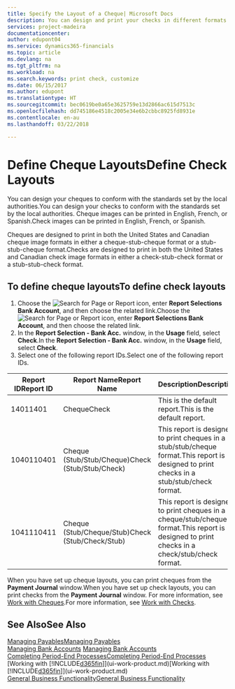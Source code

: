 ```yaml
---
title: Specify the Layout of a Cheque| Microsoft Docs
description: You can design and print your checks in different formats to conform with standards.
services: project-madeira
documentationcenter: 
author: edupont04
ms.service: dynamics365-financials
ms.topic: article
ms.devlang: na
ms.tgt_pltfrm: na
ms.workload: na
ms.search.keywords: print check, customize
ms.date: 06/15/2017
ms.author: edupont
ms.translationtype: HT
ms.sourcegitcommit: bec0619be0a65e3625759e13d2866ac615d7513c
ms.openlocfilehash: dd745186e4518c2005e34e6b2cbbc8925fd8931e
ms.contentlocale: en-au
ms.lasthandoff: 03/22/2018

---
```

# <a name="define-check-layouts"></a><span data-ttu-id="6120a-103">Define Cheque Layouts</span><span class="sxs-lookup"><span data-stu-id="6120a-103">Define Check Layouts</span></span>
<span data-ttu-id="6120a-104">You can design your cheques to conform with the standards set by the local authorities.</span><span class="sxs-lookup"><span data-stu-id="6120a-104">You can design your checks to conform with the standards set by the local authorities.</span></span> <span data-ttu-id="6120a-105">Cheque images can be printed in English, French, or Spanish.</span><span class="sxs-lookup"><span data-stu-id="6120a-105">Check images can be printed in English, French, or Spanish.</span></span>

<span data-ttu-id="6120a-106">Cheques are designed to print in both the United States and Canadian cheque image formats in either a cheque-stub-cheque format or a stub-stub-cheque format.</span><span class="sxs-lookup"><span data-stu-id="6120a-106">Checks are designed to print in both the United States and Canadian check image formats in either a check-stub-check format or a stub-stub-check format.</span></span>

## <a name="to-define-check-layouts"></a><span data-ttu-id="6120a-107">To define cheque layouts</span><span class="sxs-lookup"><span data-stu-id="6120a-107">To define check layouts</span></span>
1. <span data-ttu-id="6120a-108">Choose the ![Search for Page or Report](media/ui-search/search_small.png "Search for Page or Report icon") icon, enter **Report Selections Bank Account**, and then choose the related link.</span><span class="sxs-lookup"><span data-stu-id="6120a-108">Choose the ![Search for Page or Report](media/ui-search/search_small.png "Search for Page or Report icon") icon, enter **Report Selections Bank Account**, and then choose the related link.</span></span>
2. <span data-ttu-id="6120a-109">In the **Report Selection - Bank Acc.** window, in the **Usage** field, select **Check**.</span><span class="sxs-lookup"><span data-stu-id="6120a-109">In the **Report Selection - Bank Acc.** window, in the **Usage** field, select **Check**.</span></span>
3. <span data-ttu-id="6120a-110">Select one of the following report IDs.</span><span class="sxs-lookup"><span data-stu-id="6120a-110">Select one of the following report IDs.</span></span>

| <span data-ttu-id="6120a-111">Report ID</span><span class="sxs-lookup"><span data-stu-id="6120a-111">Report ID</span></span> | <span data-ttu-id="6120a-112">Report Name</span><span class="sxs-lookup"><span data-stu-id="6120a-112">Report Name</span></span> | <span data-ttu-id="6120a-113">Description</span><span class="sxs-lookup"><span data-stu-id="6120a-113">Description</span></span> |
| --- | --- | --- |
| <span data-ttu-id="6120a-114">1401</span><span class="sxs-lookup"><span data-stu-id="6120a-114">1401</span></span> |<span data-ttu-id="6120a-115">Cheque</span><span class="sxs-lookup"><span data-stu-id="6120a-115">Check</span></span> |<span data-ttu-id="6120a-116">This is the default report.</span><span class="sxs-lookup"><span data-stu-id="6120a-116">This is the default report.</span></span> |
| <span data-ttu-id="6120a-117">10401</span><span class="sxs-lookup"><span data-stu-id="6120a-117">10401</span></span> |<span data-ttu-id="6120a-118">Cheque (Stub/Stub/Cheque)</span><span class="sxs-lookup"><span data-stu-id="6120a-118">Check (Stub/Stub/Check)</span></span> |<span data-ttu-id="6120a-119">This report is designed to print cheques in a stub/stub/cheque format.</span><span class="sxs-lookup"><span data-stu-id="6120a-119">This report is designed to print checks in a stub/stub/check format.</span></span> |
| <span data-ttu-id="6120a-120">10411</span><span class="sxs-lookup"><span data-stu-id="6120a-120">10411</span></span> |<span data-ttu-id="6120a-121">Cheque (Stub/Cheque/Stub)</span><span class="sxs-lookup"><span data-stu-id="6120a-121">Check (Stub/Check/Stub)</span></span> |<span data-ttu-id="6120a-122">This report is designed to print cheques in a cheque/stub/cheque format.</span><span class="sxs-lookup"><span data-stu-id="6120a-122">This report is designed to print checks in a check/stub/check format.</span></span> |

<span data-ttu-id="6120a-123">When you have set up cheque layouts, you can print cheques from the **Payment Journal** window.</span><span class="sxs-lookup"><span data-stu-id="6120a-123">When you have set up check layouts, you can print checks from the **Payment Journal** window.</span></span> <span data-ttu-id="6120a-124">For more information, see [Work with Cheques](payables-how-work-checks.md).</span><span class="sxs-lookup"><span data-stu-id="6120a-124">For more information, see [Work with Checks](payables-how-work-checks.md).</span></span>

## <a name="see-also"></a><span data-ttu-id="6120a-125">See Also</span><span class="sxs-lookup"><span data-stu-id="6120a-125">See Also</span></span>
[<span data-ttu-id="6120a-126">Managing Payables</span><span class="sxs-lookup"><span data-stu-id="6120a-126">Managing Payables</span></span>](payables-manage-payables.md)  
<span data-ttu-id="6120a-127">[Managing Bank Accounts](bank-manage-bank-accounts.md) </span><span class="sxs-lookup"><span data-stu-id="6120a-127">[Managing Bank Accounts](bank-manage-bank-accounts.md) </span></span>  
[<span data-ttu-id="6120a-128">Completing Period-End Processes</span><span class="sxs-lookup"><span data-stu-id="6120a-128">Completing Period-End Processes</span></span>](year-how-complete-period-end-processes.md)  
<span data-ttu-id="6120a-129">[Working with [!INCLUDE[d365fin](includes/d365fin_md.md)]](ui-work-product.md)</span><span class="sxs-lookup"><span data-stu-id="6120a-129">[Working with [!INCLUDE[d365fin](includes/d365fin_md.md)]](ui-work-product.md)</span></span>  
[<span data-ttu-id="6120a-130">General Business Functionality</span><span class="sxs-lookup"><span data-stu-id="6120a-130">General Business Functionality</span></span>](ui-across-business-areas.md)


